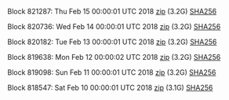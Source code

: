 Block 821287: Thu Feb 15 00:00:01 UTC 2018 [zip](https://dash-bootstrap.ams3.digitaloceanspaces.com/mainnet/2018-02-15/bootstrap.dat.zip) (3.2G) [SHA256](https://dash-bootstrap.ams3.digitaloceanspaces.com/mainnet/2018-02-15/sha256.txt)

Block 820736: Wed Feb 14 00:00:01 UTC 2018 [zip](https://dash-bootstrap.ams3.digitaloceanspaces.com/mainnet/2018-02-14/bootstrap.dat.zip) (3.2G) [SHA256](https://dash-bootstrap.ams3.digitaloceanspaces.com/mainnet/2018-02-14/sha256.txt)

Block 820182: Tue Feb 13 00:00:01 UTC 2018 [zip](https://dash-bootstrap.ams3.digitaloceanspaces.com/mainnet/2018-02-13/bootstrap.dat.zip) (3.2G) [SHA256](https://dash-bootstrap.ams3.digitaloceanspaces.com/mainnet/2018-02-13/sha256.txt)

Block 819638: Mon Feb 12 00:00:02 UTC 2018 [zip](https://dash-bootstrap.ams3.digitaloceanspaces.com/mainnet/2018-02-12/bootstrap.dat.zip) (3.2G) [SHA256](https://dash-bootstrap.ams3.digitaloceanspaces.com/mainnet/2018-02-12/sha256.txt)

Block 819098: Sun Feb 11 00:00:01 UTC 2018 [zip](https://dash-bootstrap.ams3.digitaloceanspaces.com/mainnet/2018-02-11/bootstrap.dat.zip) (3.2G) [SHA256](https://dash-bootstrap.ams3.digitaloceanspaces.com/mainnet/2018-02-11/sha256.txt)

Block 818547: Sat Feb 10 00:00:01 UTC 2018 [zip](https://dash-bootstrap.ams3.digitaloceanspaces.com/mainnet/2018-02-10/bootstrap.dat.zip) (3.1G) [SHA256](https://dash-bootstrap.ams3.digitaloceanspaces.com/mainnet/2018-02-10/sha256.txt)
